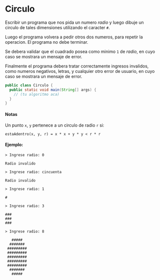 Circulo
=======

Escribir un programa que nos pida un numero _radio_ y luego dibuje un circulo de tales dimensiones utilizando el caracter `#`.

Luego el programa volvera a pedir otros dos numeros, para repetir la operacion. El programa no debe terminar.

Se debera validar que el cuadrado posea como minimo `1` de _radio_, en cuyo caso se mostrara un mensaje de error.

Finalmente el programa debera tratar correctamente ingresos invalidos, como numeros negativos, letras, y cualquier otro error de usuario, en cuyo caso se mostrara un mensaje de error.

```java
public class Circulo {
  public static void main(String[] args) {
    // (tu algoritmo aca)
  }
}
```

#### Notas

Un punto `x`, `y` pertenece a un circulo de radio `r` si:

    estaAdentro(x, y, r) = x * x + y * y < r * r

#### Ejemplo:

```
> Ingrese radio: 0

Radio invalido

> Ingrese radio: cincuenta

Radio invalido

> Ingrese radio: 1

#

> Ingrese radio: 3

###
###
###

> Ingrese radio: 8

   #####
  #######
 #########
 #########
 #########
 #########
 #########
  #######
   #####

```
